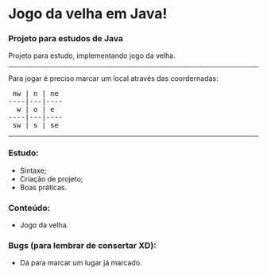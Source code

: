 # Jogo da velha em Java!
### Projeto para estudos de Java
Projeto para estudo, implementando jogo da velha.

---------------------------------------

Para jogar é preciso marcar um local através das coordernadas:

<pre>
 nw | n | ne 
----|---|----
  w | o | e  
----|---|----
 sw | s | se 
</pre>

---------------------------------------
### Estudo:
- Sintaxe;
- Criação de projeto;
- Boas práticas.

### Conteúdo:
- Jogo da velha.

### Bugs (para lembrar de consertar XD):
- Dá para marcar um lugar já marcado.